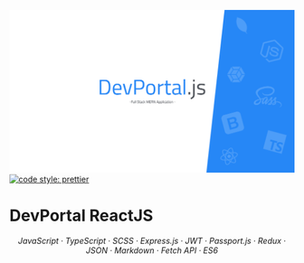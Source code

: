 ![DevPortal](https://github.com/EadsGraphic/dev-portal/blob/master/README-IMG.png)
[![code style: prettier](https://img.shields.io/badge/code_style-prettier-ff69b4.svg?style=flat-square)](https://github.com/prettier/prettier)

# DevPortal ReactJS

<p align="center">
  <em>
  JavaScript
  · TypeScript
  · SCSS
  · Express.js
  · JWT
  · Passport.js
  · Redux
  · JSON
  · Markdown
  · Fetch API
  · ES6
  </em>
</p>
